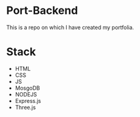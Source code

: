 # Port-Backend
This is a repo on which I have created my portfolia.

# Stack
- HTML
- CSS
- JS
- MosgoDB
- NODEJS
- Express.js
- Three.js

